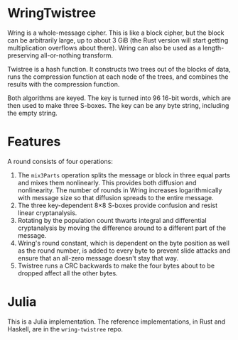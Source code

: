 # WringTwistree
Wring is a whole-message cipher. This is like a block cipher, but the block can be arbitrarily large, up to about 3 GiB (the Rust version will start getting multiplication overflows about there). Wring can also be used as a length-preserving all-or-nothing transform.

Twistree is a hash function. It constructs two trees out of the blocks of data, runs the compression function at each node of the trees, and combines the results with the compression function.

Both algorithms are keyed. The key is turned into 96 16-bit words, which are then used to make three S-boxes. The key can be any byte string, including the empty string.

# Features
A round consists of four operations:

1. The `mix3Parts` operation splits the message or block in three equal parts and mixes them nonlinearly. This provides both diffusion and nonlinearity. The number of rounds in Wring increases logarithmically with message size so that diffusion spreads to the entire message.
2. The three key-dependent 8×8 S-boxes provide confusion and 
resist linear cryptanalysis.
3. Rotating by the population count thwarts integral and differential cryptanalysis by moving the difference around to a different part of the message.
4. Wring's round constant, which is dependent on the byte position as well as the round number, is added to every byte to prevent slide attacks and ensure that an all-zero message doesn't stay that way.
4. Twistree runs a CRC backwards to make the four bytes about to be dropped affect all the other bytes.

# Julia
This is a Julia implementation. The reference implementations, in Rust and Haskell, are in the `wring-twistree` repo.

